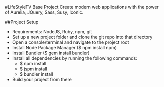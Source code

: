 #LifeStyleTV Base Project 
Create modern web applications with the power of Aurelia, JQuery, Sass, Susy, Iconic.

##Project Setup
- Requirements: NodeJS, Ruby, npm, git
- Set up a new project folder and clone the git repo into that directory
- Open a console/terminal and navigate to the project root
- Install Node Package Manager ($ npm install npm)
- Install Bundler ($ gem install bundler)
- Install all dependencies by running the following commands:
  - $ npm install
  - $ jspm install
  - $ bundler install
- Build your project from there
  
